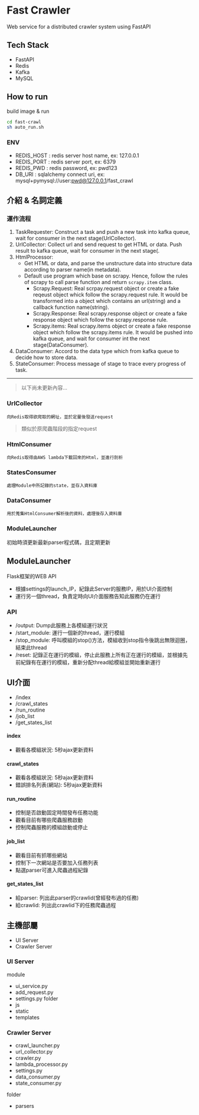 # Fast Crawler

Web service for a distributed crawler system using FastAPI

## Tech Stack
- FastAPI
- Redis
- Kafka
- MySQL

## How to run
build image & run
```bash
cd fast-crawl
sh auto_run.sh
```
### ENV
- REDIS_HOST : redis server host name, ex: 127.0.0.1
- REDIS_PORT : redis server port, ex: 6379
- REDIS_PWD : redis password, ex: pwd123
- DB_URI : sqlalchemy connect uri, ex: mysql+pymysql://user:pwd@127.0.0.1/fast_crawl

## 介紹 & 名詞定義

### 運作流程
1. TaskRequester: Construct a task and push a new task into kafka queue, wait for consumer in the next stage(UrlCollector).
2. UrlCollector: Collect url and send request to get HTML or data. Push result to kafka queue, wait for consumer in the next stage(.
3. HtmlProcessor:
    - Get HTML or data, and parse the unstructure data into structure data according to parser name(in metadata).
    - Default use program which base on scrapy. Hence, follow the rules of scrapy to call parse function and return `scrapy.item` class.
        - Scrapy.Request: Real scrpay.request object or create a fake reqeust object whick follow the scrapy.request rule. It would be transformed into a object which contains an url(string) and a callback function name(string).
        - Scrapy.Response: Real scrapy.response object or create a fake response object which follow the scrapy.response rule.
        - Scrapy.items: Real scrapy.items object or create a fake response object which follow the scrapy.items rule. It would be pushed into kafka queue, and wait for consumer int the next stage(DataConsumer).
4. DataConsumer: Accord to the data type which from kafka queue to decide how to store data.
5. StateConsumer: Process message of stage to trace every progress of task.

---
> 以下尚未更新內容...

### UrlCollector
```
向Redis取得欲爬取的網址，並於定量後發送request
```
> 類似於原爬蟲階段的指定request

### HtmlConsumer
```
向Redis取得由AWS lambda下載回來的Html，並進行剖析
```
### StatesConsumer
```
處理Module中所記錄的state，並存入資料庫
```
### DataConsumer
```
用於蒐集HtmlConsumer解析後的資料，處理後存入資料庫
```
### ModuleLauncher
初始時須更新最新parser程式碼，且定期更新

## ModuleLauncher
Flask框架的WEB API
- 根據settings的launch_IP，紀錄此Server的服務IP，用於UI介面控制
- 運行另一個thread，負責定時向UI介面服務告知此服務仍在運行

### API
- /output: Dump此服務上各模組運行狀況
- /start_module: 運行一個新的thread，運行模組
- /stop_module: 呼叫模組的stop()方法，模組收到stop指令後跳出無限迴圈，結束此thread
- /reset: 記錄正在運行的模組，停止此服務上所有正在運行的模組，並根據先前紀錄有在運行的模組，重新分配thread給模組並開始重新運行

## UI介面
- /index
- /crawl_states
- /run_routine
- /job_list
- /get_states_list

#### index
- 觀看各模組狀況: 5秒ajax更新資料

#### crawl_states
- 觀看各模組狀況: 5秒ajax更新資料
- 錯誤排名列表\(網站\): 5秒ajax更新資料

#### run_routine
- 控制是否啟動固定時間發布任務功能
- 觀看目前有哪些爬蟲服務啟動
- 控制爬蟲服務的模組啟動或停止

#### job_list
- 觀看目前有抓哪些網站
- 控制下一次網站是否要加入任務列表
- 點選parser可進入爬蟲過程紀錄

#### get_states_list
- 給parser: 列出此parser的crawlid\(曾經發布過的任務\)
- 給crawlid: 列出此crawlid下的任務爬蟲過程

## 主機部屬

- UI Server
- Crawler Server

### UI Server

module
- ui_service.py
- add_request.py
- settings.py
folder
- js
- static
- templates

### Crawler Server
- crawl_launcher.py
- url_collector.py
- crawler.py
- lambda_processor.py
- settings.py
- data_consumer.py
- state_consumer.py

folder
- parsers
